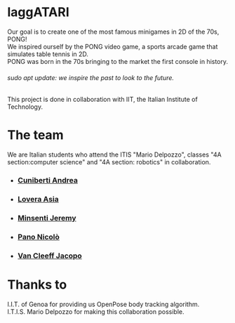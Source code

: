 
# laggATARI
Our goal is to create one of the most famous minigames in 2D of the 70s, 
PONG!<br>
We inspired ourself by the PONG video game, a sports arcade game that simulates table tennis in 2D.<br>
PONG was born in the 70s bringing to the market the first console in history.
###### sudo apt update: we inspire the past to look to the future.
This project is done in collaboration with IIT, the Italian Institute of Technology.

# The team
We are Italian students who attend the ITIS "Mario Delpozzo", classes "4A section:computer science" and "4A section: robotics" in collaboration.
* ### [Cuniberti Andrea](https://github.com/AndreaCuni)
* ### [Lovera Asia](https://github.com/asialovera95)
* ### [Minsenti Jeremy](https://github.com/MinsentiJeremyCN)
* ### [Pano Nicolò](https://github.com/NicoloPano)
* ### [Van Cleeff Jacopo](https://github.com/jacopovancleeff)



# Thanks to

I.I.T. of Genoa for providing us OpenPose body tracking algorithm.<br>
I.T.I.S. Mario Delpozzo for making this collaboration possible.

